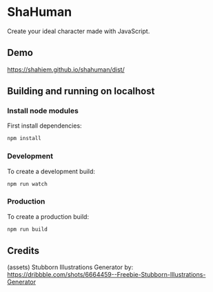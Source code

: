 # ShaHuman

Create your ideal character made with JavaScript.

## Demo 
https://shahiem.github.io/shahuman/dist/

## Building and running on localhost

### Install node modules
First install dependencies:

```sh
npm install
```

### Development

To create a development build:

```sh
npm run watch
```

### Production

To create a production build:

```sh
npm run build
```

## Credits
(assets) Stubborn Illustrations Generator by:
https://dribbble.com/shots/6664459--Freebie-Stubborn-Illustrations-Generator